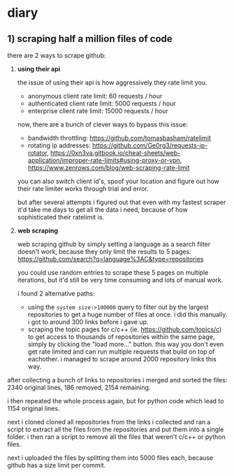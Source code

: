 # diary

## 1) scraping half a million files of code

there are 2 ways to scrape github:

1. **using their api**

   the issue of using their api is how aggressively they rate limit you.

   - anonymous client rate limit: 60 requests / hour
   - authenticated client rate limit: 5000 requests / hour
   - enterprise client rate limit: 15000 requests / hour

   now, there are a bunch of clever ways to bypass this issue:

   - bandwidth throttling: https://github.com/tomasbasham/ratelimit
   - rotating ip addresses: https://github.com/Ge0rg3/requests-ip-rotator, https://0xn3va.gitbook.io/cheat-sheets/web-application/improper-rate-limits#using-proxy-or-vpn, https://www.zenrows.com/blog/web-scraping-rate-limit

   you can also switch client id's, spoof your location and figure out how their rate limiter works through trial and error.

   but after several attempts i figured out that even with my fastest scraper it'd take me days to get all the data i need, because of how sophisticated their ratelimit is.

2. **web scraping**

   web scraping github by simply setting a language as a search filter doesn't work, because they only limit the results to 5 pages: https://github.com/search?q=language%3AC&type=repositories

   you could use random entries to scrape these 5 pages on multiple iterations, but it'd still be very time consuming and lots of manual work.

   i found 2 alternative paths:

   - using the `system size:>100000` query to filter out by the largest repositories to get a huge number of files at once. i did this manually. i got to around 300 links before i gave up.
   - scraping the topic pages for c/c++ (ie. https://github.com/topics/c) to get access to thousands of repositories within the same page, simply by clicking the "load more..." button. this way you don't even get rate limited and can run multiple requests that build on top of eachother. i managed to scrape around 2000 repository links this way.

after collecting a bunch of links to repositories i merged and sorted the files: 2340 original lines, 186 removed, 2154 remaining.

i then repeated the whole process again, but for python code which lead to 1154 original lines.

next i cloned cloned all repositories from the links i collected and ran a script to extract all the files from the repositories and put them into a single folder. i then ran a script to remove all the files that weren't c/c++ or python files.

next i uploaded the files by splitting them into 5000 files each, because github has a size limit per commit.
